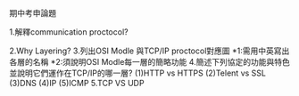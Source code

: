 期中考申論題

1.解釋communication proctocol?

2.Why Layering?
3.列出OSI Modle 與TCP/IP proctocol對應圖
*1:需用中英寫出各層的名稱
*2:須說明OSI Modle每一層的簡略功能
4.簡述下列協定的功能與特色並說明它們運作在TCP/IP的哪一層?
(1)HTTP vs HTTPS
(2)Telent vs SSL
(3)DNS
(4)IP
(5)ICMP
5.TCP VS UDP

